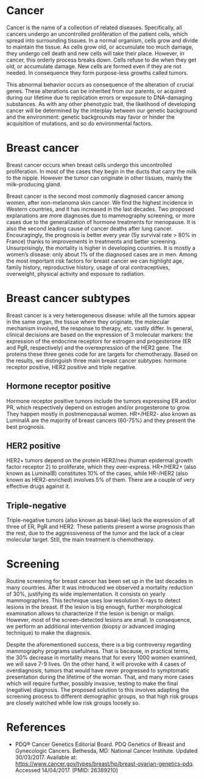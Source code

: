# Cancer

Cancer is the name of a collection of related diseases. Specifically, all cancers undergo an uncontrolled proliferation of the patient cells, which spread into surrounding tissues. In a normal organism, cells grow and divide to maintain the tissue. As cells grow old, or accumulate too much damage, they undergo cell death and new cells will take their place. However, in cancer, this orderly process breaks down. Cells refuse to die when they get old, or accumulate damage. New cells are formed even if they are not needed. In consequence they form purpose-less growths called tumors.

This abnormal behavior occurs as consequence of the alteration of crucial genes. These alterations can be inherited from our parents, or acquired during our lifetime due to replication errors or exposure to DNA-damaging substances. As with any other phenotypic trait, the likelihood of developing cancer will be determined by the interplay between our genetic background and the environment: genetic backgrounds may favor or hinder the acquisition of mutations, and so do environmental factors.

# Breast cancer

Breast cancer occurs when breast cells undergo this uncontrolled proliferation. In most of the cases they begin in the ducts that carry the milk to the nipple. However the tumor can originate in other tissues, mainly the milk-producing gland.

Breast cancer is the second most commonly diagnosed cancer among women, after non-melanoma skin cancer. We find the highest incidence in Western countries, and it has increased in the last decades. Two proposed explanations are more diagnoses due to mammography screening, or more cases due to the generalization of hormone treatments for menopause. It is also the second leading cause of cancer deaths after lung cancer. Encouragingly, the prognosis is better every year (5y survival rate > 80% in France) thanks to improvements in treatments and better screening. Unsurprisingly, the mortality is higher in developing countries. It is mostly a women’s disease: only about 1% of the diagnosed cases are in men. Among the most important risk factors for breast cancer we can highlight age, family history, reproductive history, usage of oral contraceptives, overweight, physical activity and exposure to radiation.

# Breast cancer subtypes

Breast cancer is a very heterogeneous disease: while all the tumors appear in the same organ, the tissue where they originate, the molecular mechanism involved, the response to therapy, etc. vastly differ. In general, clinical decisions are based on the expression of 3 molecular markers: the expression of the endocrine receptors for estrogen and progesterone (ER and PgR, respectively) and the overexpression of the HER2 gene. The proteins these three genes code for are targets for chemotherapy. Based on the results, we distinguish three main breast cancer subtypes: hormone receptor positive, HER2 positive and triple negative.

## Hormone receptor positive

Hormone receptor positive tumors include the tumors expressing ER and/or PR, which respectively depend on estrogen and/or progesterone to grow. They happen mostly in postmenopausal women. HR+/HER2- also known as LuminalA are the majority of breast cancers (60-75%) and they present the best prognosis.

## HER2 positive

HER2+ tumors depend on the protein HER2/neu (human epidermal growth factor receptor 2) to proliferate, which they over-express. HR+/HER2+ (also known as LuminalB) constitutes 10% of the cases, while HR-/HER2 (also known as HER2-enriched) involves 5% of them. There are a couple of very effective drugs against it.

## Triple-negative

Triple-negative tumors (also known as basal-like) lack the expression of all three of ER, PgR and HER2. These patients present a worse prognosis than the rest, due to the aggressiveness of the tumor and the lack of a clear molecular target. Still, the main treatment is chemotherapy.

# Screening

Routine screening for breast cancer has been set up in the last decades in many countries. After it was introduced we observed a mortality reduction of 30%, justifying its wide implementation. It consists on yearly mammographies. This technique uses low resolution X-rays to detect lesions in the breast. If the lesion is big enough, further morphological examination allows to characterize if the lesion is benign or malign. However, most of the screen-detected lesions are small. In consequence, we perform an additional intervention (biopsy or advanced imaging technique) to make the diagnosis.

Despite the aforementioned success, there is a big controversy regarding mammography programs usefulness. That is because, in practical terms, the 30%  decrease in mortality means that for every 1000 women examined, we will save 7-9 lives. On the other hand, it will provoke with 4 cases of overdiagnosis, tumors that would have never progressed to symptomatic presentation during the lifetime of the woman. That, and many more cases which will require further, possibly invasive, testing to make the final (negative) diagnosis. The proposed solution to this involves adapting the screening process to different demographic groups, so that high risk groups are closely watched while low risk groups loosely so.

# References

* PDQ® Cancer Genetics Editorial Board. PDQ Genetics of Breast and Gynecologic Cancers. Bethesda, MD: National Cancer Institute. Updated 30/03/2017. Available at: https://www.cancer.gov/types/breast/hp/breast-ovarian-genetics-pdq. Accessed 14/04/2017. [PMID: 26389210]
